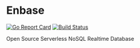 # Enbase

[![Go Report Card](https://goreportcard.com/badge/github.com/enteam/enbase)](https://goreportcard.com/report/github.com/enteam/enbase)
[![Build Status](https://travis-ci.com/enteam/enbase.svg?branch=master)](https://travis-ci.com/enteam/enbase)

Open Source Serverless NoSQL Realtime Database
